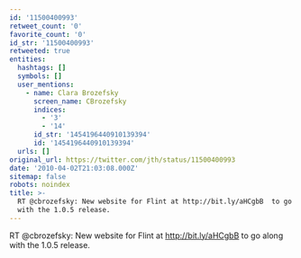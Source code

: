 ```yaml
---
id: '11500400993'
retweet_count: '0'
favorite_count: '0'
id_str: '11500400993'
retweeted: true
entities:
  hashtags: []
  symbols: []
  user_mentions:
    - name: Clara Brozefsky
      screen_name: CBrozefsky
      indices:
        - '3'
        - '14'
      id_str: '1454196440910139394'
      id: '1454196440910139394'
  urls: []
original_url: https://twitter.com/jth/status/11500400993
date: '2010-04-02T21:03:08.000Z'
sitemap: false
robots: noindex
title: >-
  RT @cbrozefsky: New website for Flint at http://bit.ly/aHCgbB  to go along
  with the 1.0.5 release.
---
```


RT @cbrozefsky: New website for Flint at http://bit.ly/aHCgbB  to go along with the 1.0.5 release.